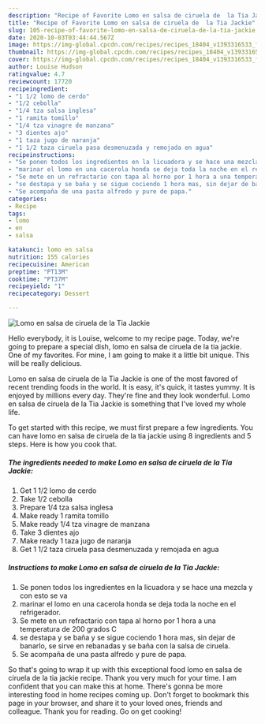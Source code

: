 ```yaml
---
description: "Recipe of Favorite Lomo en salsa de ciruela de  la Tia Jackie"
title: "Recipe of Favorite Lomo en salsa de ciruela de  la Tia Jackie"
slug: 105-recipe-of-favorite-lomo-en-salsa-de-ciruela-de-la-tia-jackie
date: 2020-10-03T03:44:44.567Z
image: https://img-global.cpcdn.com/recipes/recipes_18404_v1393316533_foto_foto_00010290/751x532cq70/lomo-en-salsa-de-ciruela-de-la-tia-jackie-foto-principal.jpg
thumbnail: https://img-global.cpcdn.com/recipes/recipes_18404_v1393316533_foto_foto_00010290/751x532cq70/lomo-en-salsa-de-ciruela-de-la-tia-jackie-foto-principal.jpg
cover: https://img-global.cpcdn.com/recipes/recipes_18404_v1393316533_foto_foto_00010290/751x532cq70/lomo-en-salsa-de-ciruela-de-la-tia-jackie-foto-principal.jpg
author: Louise Hudson
ratingvalue: 4.7
reviewcount: 17720
recipeingredient:
- "1 1/2 lomo de cerdo"
- "1/2 cebolla"
- "1/4 tza salsa inglesa"
- "1 ramita tomillo"
- "1/4 tza vinagre de manzana"
- "3 dientes ajo"
- "1 taza jugo de naranja"
- "1 1/2 taza ciruela pasa desmenuzada y remojada en agua"
recipeinstructions:
- "Se ponen todos los ingredientes en la licuadora y se hace una mezcla y con esto se va"
- "marinar el lomo en una cacerola honda se deja toda la noche en el refrigerador."
- "Se mete en un refractario con tapa al horno por 1 hora a una temperatura de 200 grados C"
- "se destapa y se baña y se sigue cociendo 1 hora mas, sin dejar de banarlo, se sirve en rebanadas y se baña con la salsa de ciruela."
- "Se acompaña de una pasta alfredo y pure de papa."
categories:
- Recipe
tags:
- lomo
- en
- salsa

katakunci: lomo en salsa 
nutrition: 155 calories
recipecuisine: American
preptime: "PT13M"
cooktime: "PT37M"
recipeyield: "1"
recipecategory: Dessert

---
```



![Lomo en salsa de ciruela de  la Tia Jackie](https://img-global.cpcdn.com/recipes/recipes_18404_v1393316533_foto_foto_00010290/751x532cq70/lomo-en-salsa-de-ciruela-de-la-tia-jackie-foto-principal.jpg)

Hello everybody, it is Louise, welcome to my recipe page. Today, we're going to prepare a special dish, lomo en salsa de ciruela de  la tia jackie. One of my favorites. For mine, I am going to make it a little bit unique. This will be really delicious.



Lomo en salsa de ciruela de  la Tia Jackie is one of the most favored of recent trending foods in the world. It is easy, it's quick, it tastes yummy. It is enjoyed by millions every day. They're fine and they look wonderful. Lomo en salsa de ciruela de  la Tia Jackie is something that I've loved my whole life.


To get started with this recipe, we must first prepare a few ingredients. You can have lomo en salsa de ciruela de  la tia jackie using 8 ingredients and 5 steps. Here is how you cook that.

<!--inarticleads1-->

##### The ingredients needed to make Lomo en salsa de ciruela de  la Tia Jackie:

1. Get 1 1/2 lomo de cerdo
1. Take 1/2 cebolla
1. Prepare 1/4 tza salsa inglesa
1. Make ready 1 ramita tomillo
1. Make ready 1/4 tza vinagre de manzana
1. Take 3 dientes ajo
1. Make ready 1 taza jugo de naranja
1. Get 1 1/2 taza ciruela pasa desmenuzada y remojada en agua




<!--inarticleads2-->

##### Instructions to make Lomo en salsa de ciruela de  la Tia Jackie:

1. Se ponen todos los ingredientes en la licuadora y se hace una mezcla y con esto se va
1. marinar el lomo en una cacerola honda se deja toda la noche en el refrigerador.
1. Se mete en un refractario con tapa al horno por 1 hora a una temperatura de 200 grados C
1. se destapa y se baña y se sigue cociendo 1 hora mas, sin dejar de banarlo, se sirve en rebanadas y se baña con la salsa de ciruela.
1. Se acompaña de una pasta alfredo y pure de papa.




So that's going to wrap it up with this exceptional food lomo en salsa de ciruela de  la tia jackie recipe. Thank you very much for your time. I am confident that you can make this at home. There's gonna be more interesting food in home recipes coming up. Don't forget to bookmark this page in your browser, and share it to your loved ones, friends and colleague. Thank you for reading. Go on get cooking!
